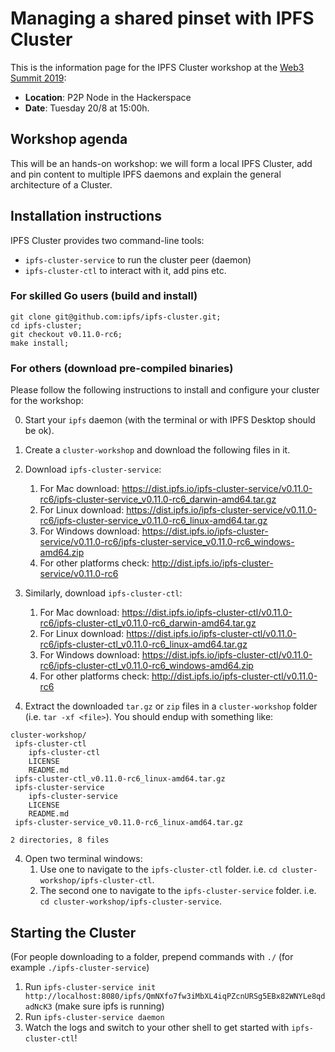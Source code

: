 # Managing a shared pinset with IPFS Cluster


This is the information page for the IPFS Cluster workshop at the [Web3 Summit 2019](https://web3summit.com):

* **Location**: P2P Node in the Hackerspace
* **Date**: Tuesday 20/8 at 15:00h.

## Workshop agenda

This will be an hands-on workshop: we will form a local IPFS Cluster, add and
pin content to multiple IPFS daemons and explain the general architecture of a
Cluster.

## Installation instructions

IPFS Cluster provides two command-line tools:

* `ipfs-cluster-service` to run the cluster peer (daemon)
* `ipfs-cluster-ctl` to interact with it, add pins etc.

### For skilled Go users (build and install)

```shell
git clone git@github.com:ipfs/ipfs-cluster.git;
cd ipfs-cluster;
git checkout v0.11.0-rc6;
make install;
```

### For others (download pre-compiled binaries)

Please follow the following instructions to install and configure your cluster
for the workshop:

0. Start your `ipfs` daemon (with the terminal or with IPFS Desktop should be ok).
1. Create a `cluster-workshop` and download the following files in it.
1. Download `ipfs-cluster-service`:
   1. For Mac download: https://dist.ipfs.io/ipfs-cluster-service/v0.11.0-rc6/ipfs-cluster-service_v0.11.0-rc6_darwin-amd64.tar.gz
   2. For Linux download: https://dist.ipfs.io/ipfs-cluster-service/v0.11.0-rc6/ipfs-cluster-service_v0.11.0-rc6_linux-amd64.tar.gz
   3. For Windows download: https://dist.ipfs.io/ipfs-cluster-service/v0.11.0-rc6/ipfs-cluster-service_v0.11.0-rc6_windows-amd64.zip
   4. For other platforms check: http://dist.ipfs.io/ipfs-cluster-service/v0.11.0-rc6

2. Similarly, download `ipfs-cluster-ctl`:
   1. For Mac download: https://dist.ipfs.io/ipfs-cluster-ctl/v0.11.0-rc6/ipfs-cluster-ctl_v0.11.0-rc6_darwin-amd64.tar.gz
   2. For Linux download: https://dist.ipfs.io/ipfs-cluster-ctl/v0.11.0-rc6/ipfs-cluster-ctl_v0.11.0-rc6_linux-amd64.tar.gz
   3. For Windows download: https://dist.ipfs.io/ipfs-cluster-ctl/v0.11.0-rc6/ipfs-cluster-ctl_v0.11.0-rc6_windows-amd64.zip
   4. For other platforms check: http://dist.ipfs.io/ipfs-cluster-ctl/v0.11.0-rc6

3. Extract the downloaded `tar.gz` or `zip` files in a `cluster-workshop` folder (i.e. `tar -xf <file>`). You should endup with something like:

```
cluster-workshop/
 ipfs-cluster-ctl
    ipfs-cluster-ctl
    LICENSE
    README.md
 ipfs-cluster-ctl_v0.11.0-rc6_linux-amd64.tar.gz
 ipfs-cluster-service
    ipfs-cluster-service
    LICENSE
    README.md
 ipfs-cluster-service_v0.11.0-rc6_linux-amd64.tar.gz

2 directories, 8 files
```

4. Open two terminal windows:
   1. Use one to navigate to the `ipfs-cluster-ctl` folder. i.e. `cd cluster-workshop/ipfs-cluster-ctl`.
   2. The second one to navigate to the `ipfs-cluster-service` folder. i.e. `cd cluster-workshop/ipfs-cluster-service`.


## Starting the Cluster

(For people downloading to a folder, prepend commands with `./` (for example `./ipfs-cluster-service`)

1. Run `ipfs-cluster-service init http://localhost:8080/ipfs/QmNXfo7fw3iMbXL4iqPZcnURSg5EBx82WNYLe8qdadNcK3` (make sure ipfs is running)
2. Run `ipfs-cluster-service daemon`
3. Watch the logs and switch to your other shell to get started with `ipfs-cluster-ctl`!
